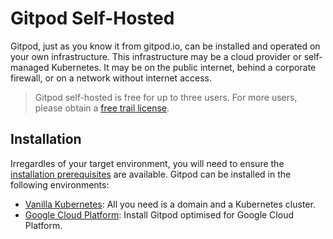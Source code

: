 # Gitpod Self-Hosted

Gitpod, just as you know it from gitpod.io, can be installed and operated on your own infrastructure.
This infrastructure may be a cloud provider or self-managed Kubernetes. It may be on the public internet, behind a corporate firewall, or on a network without internet access.

  > Gitpod self-hosted is free for up to three users.
  > For more users, please obtain a [free trail license](https://gitpod.io/selfhosted-trial).

## Installation
Irregardles of your target environment, you will need to ensure the [installation prerequisites](../install/01_prepare_installation) are available.
Gitpod can be installed in the following environments:
* [Vanilla Kubernetes](../install/10_install_on_kubernetes): All you need is a domain and a Kubernetes cluster.
* [Google Cloud Platform](../install/11_install_on_gcp_script): Install Gitpod optimised for Google Cloud Platform.
